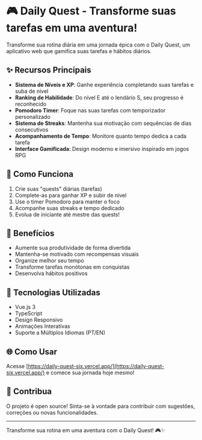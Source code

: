 # 🎮 Daily Quest - Transforme suas tarefas em uma aventura!

Transforme sua rotina diária em uma jornada épica com o Daily Quest, um aplicativo web que gamifica suas tarefas e hábitos diários.

## ✨ Recursos Principais

- **Sistema de Níveis e XP**: Ganhe experiência completando suas tarefas e suba de nível
- **Ranking de Habilidade**: Do nível E até o lendário S, seu progresso é reconhecido
- **Pomodoro Timer**: Foque nas suas tarefas com temporizador personalizado
- **Sistema de Streaks**: Mantenha sua motivação com sequências de dias consecutivos
- **Acompanhamento de Tempo**: Monitore quanto tempo dedica a cada tarefa
- **Interface Gamificada**: Design moderno e imersivo inspirado em jogos RPG

## 🎯 Como Funciona

1. Crie suas "quests" diárias (tarefas)
2. Complete-as para ganhar XP e subir de nível
3. Use o timer Pomodoro para manter o foco
4. Acompanhe suas streaks e tempo dedicado
5. Evolua de iniciante até mestre das quests!

## 🌟 Benefícios

- Aumente sua produtividade de forma divertida
- Mantenha-se motivado com recompensas visuais
- Organize melhor seu tempo
- Transforme tarefas monótonas em conquistas
- Desenvolva hábitos positivos

## 🚀 Tecnologias Utilizadas

- Vue.js 3
- TypeScript
- Design Responsivo
- Animações Interativas
- Suporte a Múltiplos Idiomas (PT/EN)

## 🌐 Como Usar

Acesse [https://daily-quest-six.vercel.app/](https://daily-quest-six.vercel.app/) e comece sua jornada hoje mesmo!

## 🤝 Contribua

O projeto é open source! Sinta-se à vontade para contribuir com sugestões, correções ou novas funcionalidades.

---

Transforme sua rotina em uma aventura com o Daily Quest! 🎮✨